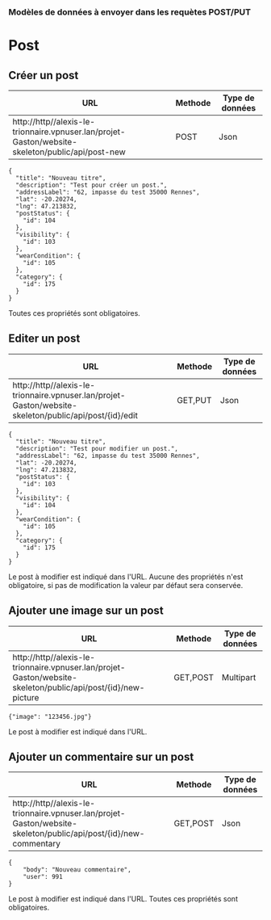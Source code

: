 ### Modèles de données à envoyer dans les requètes POST/PUT


# Post


## Créer un post

|URL|Methode|Type de données|
|-|-|-|
|http://http//alexis-le-trionnaire.vpnuser.lan/projet-Gaston/website-skeleton/public/api/post-new |POST|Json|

```
{
  "title": "Nouveau titre",
  "description": "Test pour créer un post.",
  "addressLabel": "62, impasse du test 35000 Rennes",
  "lat": -20.20274,
  "lng": 47.213832,
  "postStatus": {
    "id": 104
  },
  "visibility": {
    "id": 103
  },
  "wearCondition": {
    "id": 105
  },
  "category": {
    "id": 175
  }
}
```
Toutes ces propriétés sont obligatoires.


## Editer un post

|URL|Methode|Type de données|
|-|-|-|
|http://http//alexis-le-trionnaire.vpnuser.lan/projet-Gaston/website-skeleton/public/api/post/{id}/edit |GET,PUT|Json|

```
{
  "title": "Nouveau titre",
  "description": "Test pour modifier un post.",
  "addressLabel": "62, impasse du test 35000 Rennes",
  "lat": -20.20274,
  "lng": 47.213832,
  "postStatus": {
    "id": 103
  },
  "visibility": {
    "id": 104
  },
  "wearCondition": {
    "id": 105
  },
  "category": {
    "id": 175
  }
}
```
Le post à modifier est indiqué dans l'URL. Aucune des propriétés n'est obligatoire, si pas de modification la valeur par défaut sera conservée.


## Ajouter une image sur un post

|URL|Methode|Type de données|
|-|-|-|
|http://http//alexis-le-trionnaire.vpnuser.lan/projet-Gaston/website-skeleton/public/api/post/{id}/new-picture |GET,POST|Multipart|

```
{"image": "123456.jpg"}
```
Le post à modifier est indiqué dans l'URL.


## Ajouter un commentaire sur un post

|URL|Methode|Type de données|
|-|-|-|
|http://http//alexis-le-trionnaire.vpnuser.lan/projet-Gaston/website-skeleton/public/api/post/{id}/new-commentary |GET,POST|Json|

```
{
	"body": "Nouveau commentaire",
	"user": 991
}
```
Le post à modifier est indiqué dans l'URL. Toutes ces propriétés sont obligatoires.

